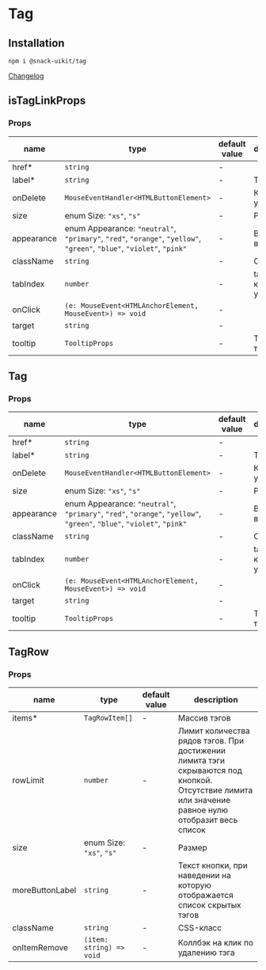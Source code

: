 # Tag

## Installation
`npm i @snack-uikit/tag`

[Changelog](./CHANGELOG.md)

[//]: DOCUMENTATION_SECTION_START
[//]: THIS_SECTION_IS_AUTOGENERATED_PLEASE_DONT_EDIT_IT
## isTagLinkProps
### Props
| name | type | default value | description |
|------|------|---------------|-------------|
| href* | `string` | - |  |
| label* | `string` | - | Текст |
| onDelete | `MouseEventHandler<HTMLButtonElement>` | - | Коллбэк на удаление |
| size | enum Size: `"xs"`, `"s"` | - | Размер |
| appearance | enum Appearance: `"neutral"`, `"primary"`, `"red"`, `"orange"`, `"yellow"`, `"green"`, `"blue"`, `"violet"`, `"pink"` | - | Внешний вид |
| className | `string` | - | CSS-класс |
| tabIndex | `number` | - | tabIndex кнопки удаления |
| onClick | `(e: MouseEvent<HTMLAnchorElement, MouseEvent>) => void` | - |  |
| target | `string` | - |  |
| tooltip | `TooltipProps` | - | Тултип над тегом |
## Tag
### Props
| name | type | default value | description |
|------|------|---------------|-------------|
| href* | `string` | - |  |
| label* | `string` | - | Текст |
| onDelete | `MouseEventHandler<HTMLButtonElement>` | - | Коллбэк на удаление |
| size | enum Size: `"xs"`, `"s"` | - | Размер |
| appearance | enum Appearance: `"neutral"`, `"primary"`, `"red"`, `"orange"`, `"yellow"`, `"green"`, `"blue"`, `"violet"`, `"pink"` | - | Внешний вид |
| className | `string` | - | CSS-класс |
| tabIndex | `number` | - | tabIndex кнопки удаления |
| onClick | `(e: MouseEvent<HTMLAnchorElement, MouseEvent>) => void` | - |  |
| target | `string` | - |  |
| tooltip | `TooltipProps` | - | Тултип над тегом |
## TagRow
### Props
| name | type | default value | description |
|------|------|---------------|-------------|
| items* | `TagRowItem[]` | - | Массив тэгов |
| rowLimit | `number` | - | Лимит количества рядов тэгов. При достижении лимита тэги скрываются под кнопкой. Отсутствие лимита или значение равное нулю отобразит весь список |
| size | enum Size: `"xs"`, `"s"` | - | Размер |
| moreButtonLabel | `string` | - | Текст кнопки, при наведении на которую отображается список скрытых тэгов |
| className | `string` | - | CSS-класс |
| onItemRemove | `(item: string) => void` | - | Коллбэк на клик по удалению тэга |


[//]: DOCUMENTATION_SECTION_END
